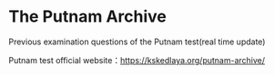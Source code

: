 # The Putnam Archive
Previous examination questions of the Putnam test(real time update)

Putnam test official website：<a>https://kskedlaya.org/putnam-archive/</a>
